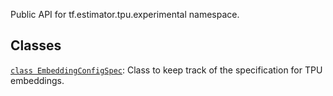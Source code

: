 Public API for tf.estimator.tpu.experimental namespace.

## Classes

[`class
EmbeddingConfigSpec`](https://tensorflow.google.cn/api_docs/python/tf/compat/v1/estimator/tpu/experimental/EmbeddingConfigSpec):
Class to keep track of the specification for TPU embeddings.

